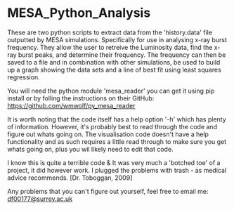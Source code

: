 # MESA_Python_Analysis
These are two python scripts to extract data from the 'history.data' file outputted by MESA simulations. Specifically for use in analysing x-ray burst frequency. They allow the user to retreive the Luminosity data, find the x-ray burst peaks, and determine their frequency. The frequency can then be saved to a file and in combination with other simulations, be used to build up a graph showing the data sets and a line of best fit using least squares regression.

You will need the python module 'mesa_reader' you can get it using pip install or by folling the instructions on their GitHub:
https://github.com/wmwolf/py_mesa_reader

It is worth noting that the code itself has a help option '-h' which has plenty of information. However, it's probably best to read through the code and figure out whats going on. The visualisation code doesn't have a help functionality and as such requires a little read through to make sure you get whats going on, plus you wil likely need to edit that code.

I know this is quite a terrible code & It was very much a 'botched toe' of a project, it did however work. I plugged the problems with trash - as medical advice recommends. [Dr. Toboggan, 2009]

Any problems that you can't figure out yourself, feel free to email me: df00177@surrey.ac.uk
